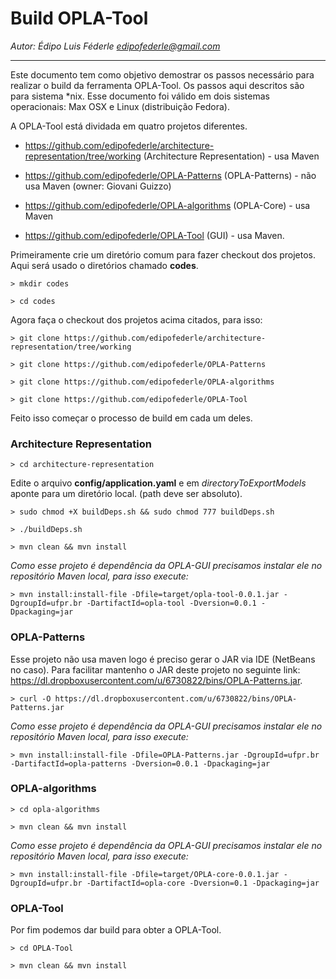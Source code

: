 # Build OPLA-Tool
*Autor: Édipo Luis Féderle <edipofederle@gmail.com>*

<hr/>

Este documento tem como objetivo demostrar os passos necessário para realizar o build da ferramenta OPLA-Tool. Os passos aqui descritos são para sistema *nix.
Esse documento foi válido em dois sistemas operacionais: Max OSX e Linux (distribuição Fedora).

A OPLA-Tool está dividada em quatro projetos diferentes.

* https://github.com/edipofederle/architecture-representation/tree/working (Architecture Representation) - usa Maven

* https://github.com/edipofederle/OPLA-Patterns (OPLA-Patterns) - não usa Maven (owner: Giovani Guizzo)

* https://github.com/edipofederle/OPLA-algorithms (OPLA-Core) - usa Maven

* https://github.com/edipofederle/OPLA-Tool (GUI) - usa Maven.


Primeiramente crie um diretório comum para fazer checkout dos projetos. Aqui será usado o diretórios chamado **codes**.

`> mkdir codes`

`> cd codes`

Agora faça o checkout dos projetos acima citados, para isso:

`> git clone https://github.com/edipofederle/architecture-representation/tree/working `

`> git clone https://github.com/edipofederle/OPLA-Patterns`

`> git clone https://github.com/edipofederle/OPLA-algorithms`

`> git clone https://github.com/edipofederle/OPLA-Tool`


Feito isso começar o processo de build em cada um deles.

### Architecture Representation

`> cd architecture-representation`

Edite o arquivo **config/application.yaml** e em *directoryToExportModels* aponte para um diretório local. (path deve ser absoluto).

`> sudo chmod +X buildDeps.sh && sudo chmod 777 buildDeps.sh`

`> ./buildDeps.sh`

`> mvn clean && mvn install`

*Como esse projeto é dependência da OPLA-GUI precisamos instalar ele no repositório Maven local, para isso execute:*

`> mvn install:install-file -Dfile=target/opla-tool-0.0.1.jar -DgroupId=ufpr.br -DartifactId=opla-tool -Dversion=0.0.1 -Dpackaging=jar`

### OPLA-Patterns

Esse projeto não usa maven logo é preciso gerar o JAR via IDE (NetBeans no caso). Para facilitar mantenho o JAR deste projeto no seguinte link: https://dl.dropboxusercontent.com/u/6730822/bins/OPLA-Patterns.jar.

`> curl -O https://dl.dropboxusercontent.com/u/6730822/bins/OPLA-Patterns.jar`

*Como esse projeto é dependência da OPLA-GUI precisamos instalar ele no repositório Maven local, para isso execute:*

`> mvn install:install-file -Dfile=OPLA-Patterns.jar -DgroupId=ufpr.br -DartifactId=opla-patterns -Dversion=0.0.1 -Dpackaging=jar`

### OPLA-algorithms

`> cd opla-algorithms`

`> mvn clean && mvn install`

*Como esse projeto é dependência da OPLA-GUI precisamos instalar ele no repositório Maven local, para isso execute:*

`> mvn install:install-file -Dfile=target/OPLA-core-0.0.1.jar -DgroupId=ufpr.br -DartifactId=opla-core -Dversion=0.1 -Dpackaging=jar`

### OPLA-Tool

Por fim podemos dar build para obter a OPLA-Tool.

`> cd OPLA-Tool`

`> mvn clean && mvn install`


